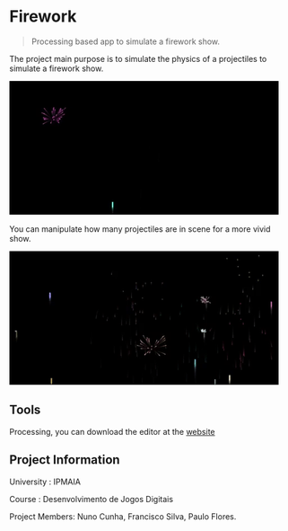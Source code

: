 # Firework
> Processing based app to simulate a firework show.

The project main purpose is to simulate the physics of a projectiles to simulate a firework show. 

![](Firework01.gif)

You can manipulate how many projectiles are in scene for a more vivid show.

![](Firework02.gif)

## Tools

Processing, you can download the editor at the [website][processing]

## Project Information

University : IPMAIA 

Course : Desenvolvimento de Jogos Digitais

Project Members: Nuno Cunha, Francisco Silva, Paulo Flores.

<!-- Markdown link & img dfn's -->
[processing]: https://processing.org/
